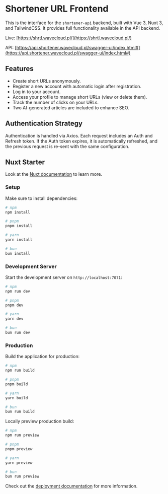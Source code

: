 # Shortener URL Frontend
This is the interface for the `shortener-api` backend, 
built with Vue 3, Nuxt 3, and TailwindCSS. 
It provides full functionality available in the API backend.

Live: [https://shrtl.wavecloud.pl/](https://shrtl.wavecloud.pl/)

API: [https://api.shortener.wavecloud.pl/swagger-ui/index.html#](https://api.shortener.wavecloud.pl/swagger-ui/index.html#)

## Features
* Create short URLs anonymously.
* Register a new account with automatic login after registration.
* Log in to your account.
* Access your profile to manage short URLs (view or delete them).
* Track the number of clicks on your URLs.
* Two AI-generated articles are included to enhance SEO.

## Authentication Strategy
Authentication is handled via Axios. Each request includes an Auth and Refresh token.
If the Auth token expires, it is automatically refreshed, and the previous request is re-sent with the same configuration.

## Nuxt Starter

Look at the [Nuxt documentation](https://nuxt.com/docs/getting-started/introduction) to learn more.

### Setup

Make sure to install dependencies:

```bash
# npm
npm install

# pnpm
pnpm install

# yarn
yarn install

# bun
bun install
```

### Development Server

Start the development server on `http://localhost:7071`:

```bash
# npm
npm run dev

# pnpm
pnpm dev

# yarn
yarn dev

# bun
bun run dev
```

### Production

Build the application for production:

```bash
# npm
npm run build

# pnpm
pnpm build

# yarn
yarn build

# bun
bun run build
```

Locally preview production build:

```bash
# npm
npm run preview

# pnpm
pnpm preview

# yarn
yarn preview

# bun
bun run preview
```

Check out the [deployment documentation](https://nuxt.com/docs/getting-started/deployment) for more information.
